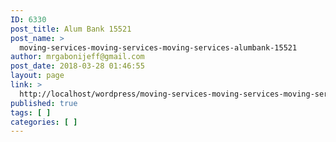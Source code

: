 ```yaml
---
ID: 6330
post_title: Alum Bank 15521
post_name: >
  moving-services-moving-services-moving-services-alumbank-15521
author: mrgabonijeff@gmail.com
post_date: 2018-03-28 01:46:55
layout: page
link: >
  http://localhost/wordpress/moving-services-moving-services-moving-services-alumbank-15521/
published: true
tags: [ ]
categories: [ ]
---
```


